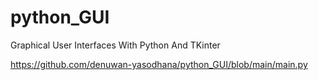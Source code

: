 # python_GUI
Graphical User Interfaces With Python And TKinter

https://github.com/denuwan-yasodhana/python_GUI/blob/main/main.py
